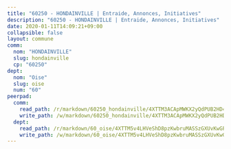 ```yaml
---
title: "60250 - HONDAINVILLE | Entraide, Annonces, Initiatives"
description: "60250 - HONDAINVILLE | Entraide, Annonces, Initiatives"
date: 2020-01-11T14:09:21+09:00
collapsible: false
layout: commune
comm:
  nom: "HONDAINVILLE"
  slug: hondainville
  cp: "60250"
dept:
  nom: "Oise"
  slug: oise
  num: "60"
peerpad:
  comm:
    read_path: /r/markdown/60250_hondainville/4XTTM3ACApMWKX2yQdPUB2HD4ELyP8aduJfEsBsNx3qHdzo3J
    write_path: /w/markdown/60250_hondainville/4XTTM3ACApMWKX2yQdPUB2HD4ELyP8aduJfEsBsNx3qHdzo3J-K3TgUTRZYggKQAJ1VMrHEh7WbH2bF7FPa2fc2d5iAqucfX3XSTCQAhpcSyQmkz58bUxLqe6bcDKgTTAy5T7HcUxk5xNr4bRmVKyedjrNp3kxEt8z4gTLGsoz3FDvELYwn83dY8Ra
  dept:
    read_path: /r/markdown/60_oise/4XTTM5v4LHVeShD8pzKwbruMASSzGXUvKwGPyPNR6Aq6aruGY
    write_path: /w/markdown/60_oise/4XTTM5v4LHVeShD8pzKwbruMASSzGXUvKwGPyPNR6Aq6aruGY-K3TgTfEPmBuMGxs3WizC7aafmuSUvuvwsE7nM986pS4fEczEhokrfL1mXNtU722XatpEcDhfhLf5xd24JkCKBD4DcQHeF5CYjEkAVzDN3PuQerZfYGZ5zy2XFcJNh2Z1pYjLoQTn
---
```



